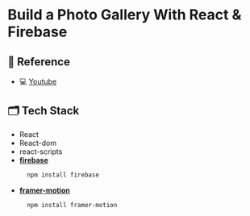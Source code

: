 # Build a Photo Gallery With React & Firebase

## 🔗 Reference
* 💻 [Youtube](https://youtu.be/vUe91uOx7R0)

## 🗂 Tech Stack
* React
* React-dom
* react-scripts
* **[firebase](https://firebase.google.com/?gclid=CjwKCAjw97P5BRBQEiwAGflV6XZ2O_EZjszaSPs9-uAYw_NR9CEI8MIzxhn6mozca2q8Wt6h_BhzTBoCDxwQAvD_BwE)**
  ```bash
    npm install firebase
  ```
* **[framer-motion](https://www.framer.com/motion/)**
  ```bash
    npm install framer-motion
  ```